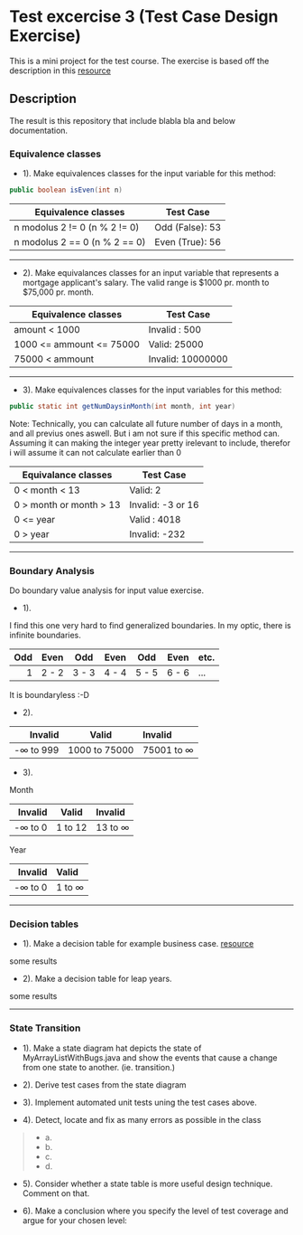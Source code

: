 # Test excercise 3 (Test Case Design Exercise)
This is a mini project for the test course. The exercise is based off the description in this [resource](https://github.com/datsoftlyngby/soft2018spring-test-teaching-material/blob/master/exercises/Test%20Case%20Exercises.pdf)

## Description



The result is this repository that include blabla bla and below documentation.


### Equivalence classes

- 1). Make equivalences classes for the input variable for this method: 
```java
public boolean isEven(int n)
```

Equivalence classes | Test Case
------------------ | ------------------------
n modolus 2 != 0 (n % 2 != 0)  | Odd (False): 53
n modolus 2 == 0 (n % 2 == 0) | Even (True): 56

------------------------

- 2). Make equivalances classes for an input variable that represents a mortgage applicant's salary. The valid range is $1000 pr. month to $75,000 pr. month.


Equivalence classes | Test Case
------------------- | ----------------
amount < 1000 | Invalid : 500
1000 <= ammount <= 75000 | Valid: 25000
75000 < ammount | Invalid: 10000000

-------------

- 3). Make equivalences classes for the input variables for this method:

```java
public static int getNumDaysinMonth(int month, int year)
```

Note: Technically, you can calculate all future number of days in a month, and all previus ones aswell. But i am not sure if this specific method can. Assuming it can making the integer year pretty irelevant to include, therefor i will assume it can not calculate earlier than 0

Equivalance classes       | Test Case
------------------------- | -------------------
0 < month < 13   | Valid: 2
0 > month or month > 13     | Invalid: -3  or 16
0 <= year | Valid : 4018
0 > year | Invalid: -232

-----------------------

### Boundary Analysis
Do boundary value analysis for input value exercise.

- 1).

I find this one very hard to find generalized boundaries. In my optic, there is infinite boundaries.

Odd | Even | Odd | Even | Odd | Even | etc.
---:| --- | --- | --- | --- | --- | ----
1 | 2 - 2 | 3 - 3 | 4 - 4 | 5 - 5 | 6 - 6 | ...

It is boundaryless :-D

- 2).

Invalid | Valid | Invalid
-----------:|:--------:|:--------
-∞ to 999 | 1000 to 75000 | 75001 to ∞

- 3).

Month

Invalid | Valid  | Invalid
-------:|:------:|:------------
-∞ to 0 | 1 to 12 | 13 to ∞


Year

Invalid | Valid
-------:|:-------
-∞ to 0 | 1 to ∞

----------

### Decision tables

- 1). Make a decision table for example business case. [resource](https://github.com/datsoftlyngby/soft2018spring-test-teaching-material/blob/master/exercises/Test%20Case%20Exercises.pdf)

some results


- 2). Make a decision table for leap years.


some results



-----------

### State Transition

- 1). Make a state diagram hat depicts the state of MyArrayListWithBugs.java and show the events that cause a change from one state to another. (ie. transition.)

- 2). Derive test cases from the state diagram

- 3). Implement automated unit tests uning the test cases above.

- 4). Detect, locate and fix as many errors as possible in the class
>- a. 
>- b. 
>- c.
>- d. 

- 5). Consider whether a state table is more useful design technique. Comment on that.

- 6). Make a conclusion where you specify the level of test coverage and argue for your chosen level:
